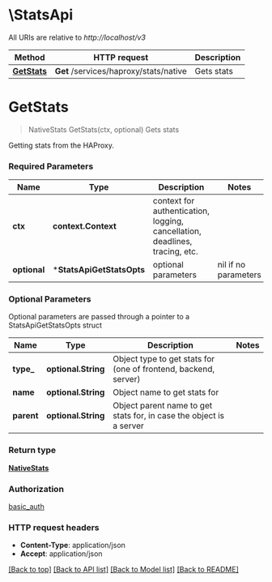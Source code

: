 # \StatsApi

All URIs are relative to *http://localhost/v3*

Method | HTTP request | Description
------------- | ------------- | -------------
[**GetStats**](StatsApi.md#GetStats) | **Get** /services/haproxy/stats/native | Gets stats


# **GetStats**
> NativeStats GetStats(ctx, optional)
Gets stats

Getting stats from the HAProxy.

### Required Parameters

Name | Type | Description  | Notes
------------- | ------------- | ------------- | -------------
 **ctx** | **context.Context** | context for authentication, logging, cancellation, deadlines, tracing, etc.
 **optional** | ***StatsApiGetStatsOpts** | optional parameters | nil if no parameters

### Optional Parameters
Optional parameters are passed through a pointer to a StatsApiGetStatsOpts struct

Name | Type | Description  | Notes
------------- | ------------- | ------------- | -------------
 **type_** | **optional.String**| Object type to get stats for (one of frontend, backend, server) | 
 **name** | **optional.String**| Object name to get stats for | 
 **parent** | **optional.String**| Object parent name to get stats for, in case the object is a server | 

### Return type

[**NativeStats**](native_stats.md)

### Authorization

[basic_auth](../README.md#basic_auth)

### HTTP request headers

 - **Content-Type**: application/json
 - **Accept**: application/json

[[Back to top]](#) [[Back to API list]](../README.md#documentation-for-api-endpoints) [[Back to Model list]](../README.md#documentation-for-models) [[Back to README]](../README.md)

